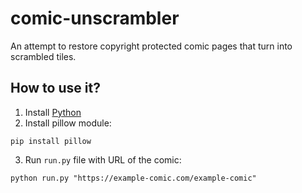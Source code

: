 # comic-unscrambler
An attempt to restore copyright protected comic pages that turn into scrambled tiles.

## How to use it?
1. Install [Python](https://python.org)
2. Install pillow module:
```
pip install pillow
```
3. Run `run.py` file with URL of the comic:
```
python run.py "https://example-comic.com/example-comic"
```